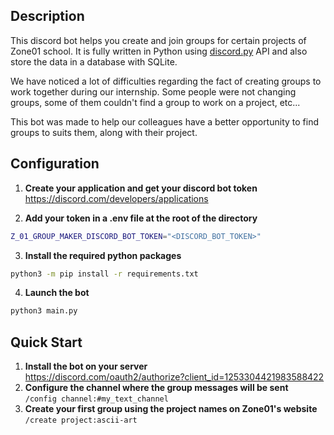## Description
This discord bot helps you create and join groups for certain projects of Zone01 school.
It is fully written in Python using [discord.py](https://discordpy.readthedocs.io/en/stable/) API and also store the data in a database with SQLite.

We have noticed a lot of difficulties regarding the fact of creating groups to work together during our internship. Some people were not changing groups, some of them couldn't find a group to work on a project, etc...

This bot was made to help our colleagues have a better opportunity to find groups to suits them, along with their project.

## Configuration
1. **Create your application and get your discord bot token**<br>
https://discord.com/developers/applications

2. **Add your token in a .env file at the root of the directory**<br>
```sh
Z_01_GROUP_MAKER_DISCORD_BOT_TOKEN="<DISCORD_BOT_TOKEN>"
```
3. **Install the required python packages**<br>
```sh
python3 -m pip install -r requirements.txt
```
4. **Launch the bot**<br>
```sh
python3 main.py
```

## Quick Start
1. **Install the bot on your server**<br>
https://discord.com/oauth2/authorize?client_id=1253304421983588422
2. **Configure the channel where the group messages will be sent**<br>
`/config channel:#my_text_channel`
3. **Create your first group using the project names on Zone01's website**<br>
`/create project:ascii-art`
